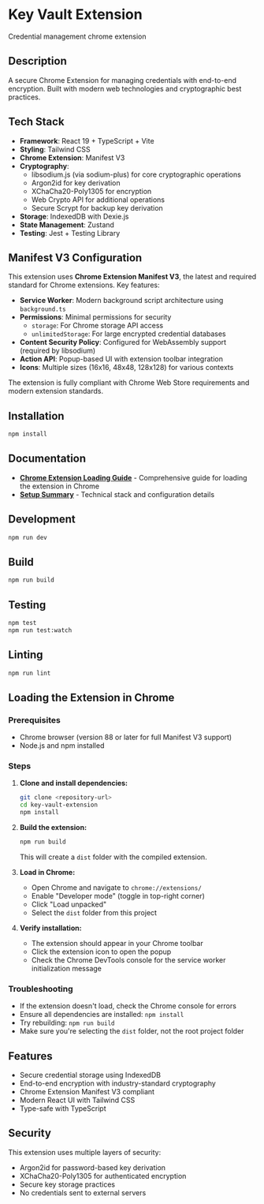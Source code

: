 # Key Vault Extension

Credential management chrome extension

## Description

A secure Chrome Extension for managing credentials with end-to-end encryption. Built with modern web technologies and cryptographic best practices.

## Tech Stack

- **Framework**: React 19 + TypeScript + Vite
- **Styling**: Tailwind CSS
- **Chrome Extension**: Manifest V3
- **Cryptography**:
  - libsodium.js (via sodium-plus) for core cryptographic operations
  - Argon2id for key derivation
  - XChaCha20-Poly1305 for encryption
  - Web Crypto API for additional operations
  - Secure Scrypt for backup key derivation
- **Storage**: IndexedDB with Dexie.js
- **State Management**: Zustand
- **Testing**: Jest + Testing Library

## Manifest V3 Configuration

This extension uses **Chrome Extension Manifest V3**, the latest and required standard for Chrome extensions. Key features:

- **Service Worker**: Modern background script architecture using `background.ts`
- **Permissions**: Minimal permissions for security
  - `storage`: For Chrome storage API access
  - `unlimitedStorage`: For large encrypted credential databases
- **Content Security Policy**: Configured for WebAssembly support (required by libsodium)
- **Action API**: Popup-based UI with extension toolbar integration
- **Icons**: Multiple sizes (16x16, 48x48, 128x128) for various contexts

The extension is fully compliant with Chrome Web Store requirements and modern extension standards.

## Installation

```bash
npm install
```

## Documentation

- **[Chrome Extension Loading Guide](./docs/CHROME_EXTENSION_GUIDE.md)** - Comprehensive guide for loading the extension in Chrome
- **[Setup Summary](./docs/SETUP_SUMMARY.md)** - Technical stack and configuration details


## Development

```bash
npm run dev
```

## Build

```bash
npm run build
```

## Testing

```bash
npm test
npm run test:watch
```

## Linting

```bash
npm run lint
```

## Loading the Extension in Chrome

### Prerequisites
- Chrome browser (version 88 or later for full Manifest V3 support)
- Node.js and npm installed

### Steps

1. **Clone and install dependencies:**
   ```bash
   git clone <repository-url>
   cd key-vault-extension
   npm install
   ```

2. **Build the extension:**
   ```bash
   npm run build
   ```
   This will create a `dist` folder with the compiled extension.

3. **Load in Chrome:**
   - Open Chrome and navigate to `chrome://extensions/`
   - Enable "Developer mode" (toggle in top-right corner)
   - Click "Load unpacked"
   - Select the `dist` folder from this project

4. **Verify installation:**
   - The extension should appear in your Chrome toolbar
   - Click the extension icon to open the popup
   - Check the Chrome DevTools console for the service worker initialization message

### Troubleshooting

- If the extension doesn't load, check the Chrome console for errors
- Ensure all dependencies are installed: `npm install`
- Try rebuilding: `npm run build`
- Make sure you're selecting the `dist` folder, not the root project folder

## Features

- Secure credential storage using IndexedDB
- End-to-end encryption with industry-standard cryptography
- Chrome Extension Manifest V3 compliant
- Modern React UI with Tailwind CSS
- Type-safe with TypeScript

## Security

This extension uses multiple layers of security:
- Argon2id for password-based key derivation
- XChaCha20-Poly1305 for authenticated encryption
- Secure key storage practices
- No credentials sent to external servers

